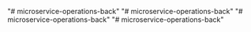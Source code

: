 "# microservice-operations-back" 
"# microservice-operations-back" 
"# microservice-operations-back" 
"# microservice-operations-back" 

